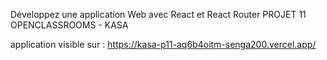 
Développez une application Web avec React et React Router
PROJET 11 OPENCLASSROOMS - KASA 

application visible sur :
https://kasa-p11-aq6b4oitm-senga200.vercel.app/
